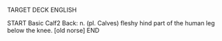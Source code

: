 TARGET DECK
ENGLISH

START
Basic
Calf2
Back: n. (pl. Calves) fleshy hind part of the human leg below the knee. [old norse]
END
